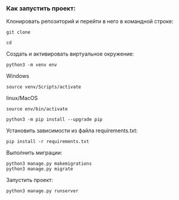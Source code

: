 ### Как запустить проект:

Клонировать репозиторий и перейти в него в командной строке:

```
git clone 
```

```
cd 
```

Cоздать и активировать виртуальное окружение:

```
python3 -m venv env
```
Windows
```
source venv/Scripts/activate
```
linux/MacOS
```
source env/bin/activate
```

```
python3 -m pip install --upgrade pip
```

Установить зависимости из файла requirements.txt:

```
pip install -r requirements.txt
```

Выполнить миграции:

```
python3 manage.py makemigrations
python3 manage.py migrate
```

Запустить проект:

```
python3 manage.py runserver
```